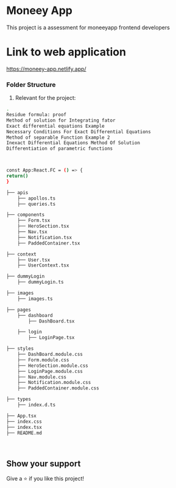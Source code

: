 # Moneey App

This project is a assessment for moneeyapp frontend developers

# Link to web application

https://moneey-app.netlify.app/

### Folder Structure

1. Relevant for the project:
```bash
.
Residue formula: proof
Method of solution for Integrating fator
Exact differential equations Example
Necessary Conditions For Exact Differential Equations
Method of separable Function Example 2
Inexact Differential Equations Method Of Solution
Differentiation of parametric functions



const App:React.FC = () => {
return()
}

├── apis
	├── apollos.ts
	├── queries.ts

├── components
	├── Form.tsx
	├── HeroSection.tsx
	├── Nav.tsx
	├── Notification.tsx
	├── PaddedContainer.tsx

├── context
	├── User.tsx
	├── UserContext.tsx

├── dummyLogin
	├── dummyLogin.ts

├── images
	├── images.ts

├── pages
	├── dashboard
		├── DashBoard.tsx

	├── login
		├── LoginPage.tsx

├── styles
	├── DashBoard.module.css
	├── Form.module.css
	├── HeroSection.module.css
	├── LoginPage.module.css
	├── Nav.module.css
	├── Notification.module.css
	├── PaddedContainer.module.css

├── types
	├── index.d.ts

├── App.tsx
├── index.css
├── index.tsx
├── README.md

```
<br>

## Show your support

Give a ⭐️ if you like this project!
